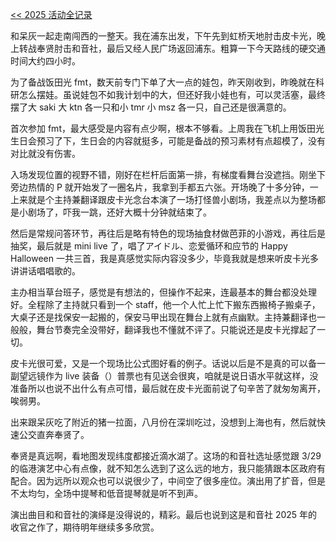 <!-- ##{"timestamp":1762012799}## -->
[<< 2025 活动全记录](/post/23.html)

和呆灰一起走南闯西的一整天。我在浦东出发，下午先到虹桥天地肘击皮卡光，晚上转战奉贤肘击和音社，最后又经人民广场返回浦东。粗算一下今天路线的硬交通时间大约四小时。

为了备战饭田光 fmt，数天前专门下单了大一点的娃包，昨天刚收到，昨晚就在科研怎么摆娃。虽说娃包不如我计划中的大，但还好我小娃也有，可以灵活塞，最终摆了大 saki 大 ktn 各一只和小 tmr 小 msz 各一只，自己还是很满意的。

首次参加 fmt，最大感受是内容有点少啊，根本不够看。上周我在飞机上用饭田光生日会预习了下，生日会的内容就挺多，可能是备战的预习素材有点超模了，没有对比就没有伤害。

入场发现位置的视野不错，刚好在栏杆后面第一排，有梯度看舞台没遮挡。刚坐下旁边热情的 P 就开始发了一圈名片，我拿到手都五六张。开场晚了十多分钟，一上来就是个主持兼翻译跟皮卡光念台本演了一场打怪兽小剧场，我差点以为整场都是小剧场了，吓我一跳，还好大概十分钟就结束了。

然后是常规问答环节，再往后是略有特色的现场抽食材做芭菲的小游戏，再往后是抽奖，最后就是 mini live 了，唱了アイドル、恋爱循环和应节的 Happy Halloween 一共三首，我是真感觉实际内容没多少，毕竟我就是想来听皮卡光多讲讲话唱唱歌的。

主办相当草台班子，感觉是有想法的，但操作不起来，连最基本的舞台都没处理好。全程除了主持就只看到一个 staff，他一个人忙上忙下搬东西搬椅子搬桌子，大桌子还是找保安一起搬的，保安马甲出现在舞台上就有点幽默。主持兼翻译也一般般，舞台节奏完全没带好，翻译我也不懂就不评了。只能说还是皮卡光撑起了一切。

皮卡光很可爱，又是一个现场比公式图好看的例子。话说以后是不是真的可以备一副望远镜作为 live 装备（）普票也有见送会很爽，咱就是说日语水平就这样，没准备所以也说不出什么有点可惜，最后就在皮卡光面前说了句辛苦了就匆匆离开，唉弱男。

出来跟呆灰吃了附近的猪一拉面，八月份在深圳吃过，没想到上海也有，然后就快速公交直奔奉贤了。

奉贤是真远啊，看地图发现纬度都接近滴水湖了。这场的和音社选址感觉跟 3/29 的临港演艺中心有点像，就不知怎么选到了这么远的地方，我只能猜跟本区政府有配合。因为远所以观众也可以说很少了，中间空了很多座位。演出用了扩音，但是不太均匀，全场中提琴和低音提琴就是听不到声。

演出曲目和和音社的演绎是没得说的，精彩。最后也说到这是和音社 2025 年的收官之作了，期待明年继续多多欣赏。